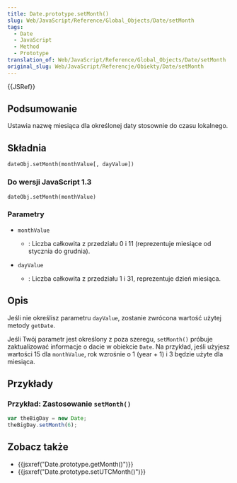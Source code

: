 ```yaml
---
title: Date.prototype.setMonth()
slug: Web/JavaScript/Reference/Global_Objects/Date/setMonth
tags:
  - Date
  - JavaScript
  - Method
  - Prototype
translation_of: Web/JavaScript/Reference/Global_Objects/Date/setMonth
original_slug: Web/JavaScript/Referencje/Obiekty/Date/setMonth
---
```

{{JSRef}}

## Podsumowanie

Ustawia nazwę miesiąca dla określonej daty stosownie do czasu lokalnego.

## Składnia

    dateObj.setMonth(monthValue[, dayValue])

### Do wersji JavaScript 1.3

    dateObj.setMonth(monthValue)

### Parametry

- `monthValue`
  - : Liczba całkowita z przedziału 0 i 11 (reprezentuje miesiące od stycznia do grudnia).

- `dayValue`
  - : Liczba całkowita z przedziału 1 i 31, reprezentuje dzień miesiąca.

## Opis

Jeśli nie określisz parametru `dayValue`, zostanie zwrócona wartość użytej metody `getDate`.

Jeśli Twój parametr jest określony z poza szeregu, `setMonth()` próbuje zaktualizować informacje o dacie w obiekcie `Date`. Na przykład, jeśli użyjesz wartości 15 dla `monthValue`, rok wzrośnie o 1 (year + 1) i 3 będzie użyte dla miesiąca.

## Przykłady

### Przykład: Zastosowanie `setMonth()`

```js
var theBigDay = new Date;
theBigDay.setMonth(6);
```

## Zobacz także

- {{jsxref("Date.prototype.getMonth()")}}
- {{jsxref("Date.prototype.setUTCMonth()")}}
